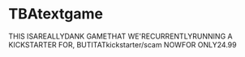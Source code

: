 # TBAtextgame
THIS ISAREALLYDANK GAMETHAT WE'RECURRENTLYRUNNING A KICKSTARTER FOR, BUTITATkickstarter/scam NOWFOR ONLY24.99
